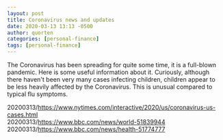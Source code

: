 ```yaml
---
layout: post
title: Coronavirus news and updates
date: 2020-03-13 13:13 -0500
author: quorten
categories: [personal-finance]
tags: [personal-finance]
---
```


The Coronavirus has been spreading for quite some time, it is a
full-blown pandemic.  Here is some useful information about it.
Curiously, although there haven't been very many cases infecting
children, children appear to be less heavily affected by the
Coronavirus.  This is unusual compared to typical flu symptoms.

20200313/https://www.nytimes.com/interactive/2020/us/coronavirus-us-cases.html  
20200313/https://www.bbc.com/news/world-51839944  
20200313/https://www.bbc.com/news/health-51774777
